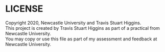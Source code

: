 # LICENSE
Copyright 2020, Newcastle University and Travis Stuart Higgins.  
This project is created by Travis Stuart Higgins as part of a practical from Newcastle University.    
You may copy or use this file as part of my assessment and feedback at Newcastle University.